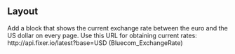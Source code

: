 <h2>Layout</h2>
Add a block that shows the current exchange rate between the euro and the US dollar on every page. Use this URL for obtaining current rates: http://api.fixer.io/latest?base=USD (Bluecom_ExchangeRate)

